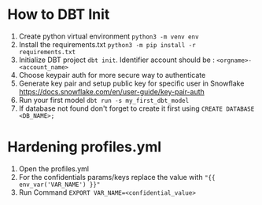 # How to DBT Init
1. Create python virtual environment `python3 -m venv env`
2. Install the requirements.txt `python3 -m pip install -r requirements.txt`
3. Initialize DBT project `dbt init`. Identifier account should be : `<orgname>-<account_name>`
4. Choose keypair auth for more secure way to authenticate
5. Generate key pair and setup public key for specific user in Snowflake https://docs.snowflake.com/en/user-guide/key-pair-auth
6. Run your first model `dbt run -s my_first_dbt_model`
7. If database not found don't forget to create it first using `CREATE DATABASE <DB_NAME>;`

# Hardening profiles.yml
1. Open the profiles.yml
2. For the confidentials params/keys replace the value with `"{{ env_var('VAR_NAME') }}"`
3. Run Command `EXPORT VAR_NAME=<confidential_value>`

